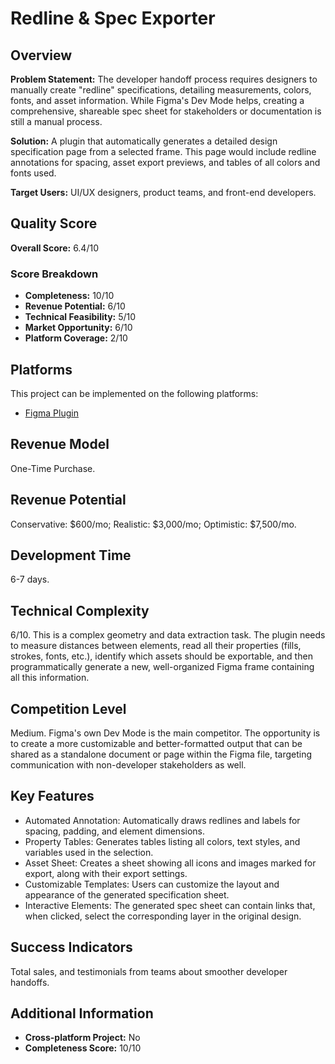 # Redline & Spec Exporter

## Overview
**Problem Statement:** The developer handoff process requires designers to manually create "redline" specifications, detailing measurements, colors, fonts, and asset information. While Figma's Dev Mode helps, creating a comprehensive, shareable spec sheet for stakeholders or documentation is still a manual process.

**Solution:** A plugin that automatically generates a detailed design specification page from a selected frame. This page would include redline annotations for spacing, asset export previews, and tables of all colors and fonts used.

**Target Users:** UI/UX designers, product teams, and front-end developers.

## Quality Score
**Overall Score:** 6.4/10

### Score Breakdown
- **Completeness:** 10/10
- **Revenue Potential:** 6/10
- **Technical Feasibility:** 5/10
- **Market Opportunity:** 6/10
- **Platform Coverage:** 2/10

## Platforms
This project can be implemented on the following platforms:
- [Figma Plugin](./platforms/figma-plugin/)

## Revenue Model
One-Time Purchase.

## Revenue Potential
Conservative: $600/mo; Realistic: $3,000/mo; Optimistic: $7,500/mo.

## Development Time
6-7 days.

## Technical Complexity
6/10. This is a complex geometry and data extraction task. The plugin needs to measure distances between elements, read all their properties (fills, strokes, fonts, etc.), identify which assets should be exportable, and then programmatically generate a new, well-organized Figma frame containing all this information.

## Competition Level
Medium. Figma's own Dev Mode is the main competitor. The opportunity is to create a more customizable and better-formatted output that can be shared as a standalone document or page within the Figma file, targeting communication with non-developer stakeholders as well.

## Key Features
- Automated Annotation: Automatically draws redlines and labels for spacing, padding, and element dimensions.
- Property Tables: Generates tables listing all colors, text styles, and variables used in the selection.
- Asset Sheet: Creates a sheet showing all icons and images marked for export, along with their export settings.
- Customizable Templates: Users can customize the layout and appearance of the generated specification sheet.
- Interactive Elements: The generated spec sheet can contain links that, when clicked, select the corresponding layer in the original design.

## Success Indicators
Total sales, and testimonials from teams about smoother developer handoffs.

## Additional Information
- **Cross-platform Project:** No
- **Completeness Score:** 10/10
